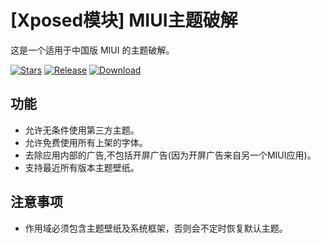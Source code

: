 # [Xposed模块] MIUI主题破解

这是一个适用于中国版 MIUI 的主题破解。

[![Stars](https://img.shields.io/github/stars/qqlittleice/FuckMiuiThemeManager?label=stars)](https://github.com/YuKongA/Unlock_MIUI_ThemeManager) [![Release](https://img.shields.io/github/v/release/qqlittleice/FuckMiuiThemeManager?label=release)](https://github.com/YuKongA/Unlock_MIUI_ThemeManager/releases/latest) [![Download](https://img.shields.io/github/downloads/qqlittleice/FuckMiuiThemeManager/total)](https://github.com/YuKongA/Unlock_MIUI_ThemeManager/releases)

## 功能

- 允许无条件使用第三方主题。
- 允许免费使用所有上架的字体。
- 去除应用内部的广告,不包括开屏广告(因为开屏广告来自另一个MIUI应用)。
- 支持最近所有版本主题壁纸。

## 注意事项

- 作用域必须包含主题壁纸及系统框架，否则会不定时恢复默认主题。

